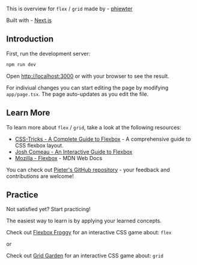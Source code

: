 This is overview for `flex` / `grid` made by - [phiewter](https://github.com/phiewter)

Built with - [Next.js](https://nextjs.org/)

## Introduction

First, run the development server:

```bash
npm run dev
```

Open [http://localhost:3000](http://localhost:3000) or with your browser to see the result.

For indiviual changes you can start editing the page by modifying `app/page.tsx`. The page auto-updates as you edit the file.

## Learn More

To learn more about `flex` / `grid`, take a look at the following resources:

- [CSS-Tricks - A Complete Guide to Flexbox](https://css-tricks.com/snippets/css/a-guide-to-flexbox/) - A comprehensive guide to CSS flexbox layout.
- [Josh Comeau - An Interactive Guide to Flexbox](https://www.joshwcomeau.com/css/interactive-guide-to-flexbox/)
- [Mozilla - Flexbox](https://developer.mozilla.org/en-US/docs/Learn/CSS/CSS_layout/Flexbox) - MDN Web Docs

You can check out [Pieter's GitHub repository](https://github.com/Phiewter) - your feedback and contributions are welcome!

## Practice

Not satisfied yet? Start practicing!

The easiest way to learn is by applying your learned concepts.

Check out [Flexbox Froggy](https://flexboxfroggy.com/) for an interactive CSS game about: `flex`

or

Check out [Grid Garden](https://codepip.com/games/grid-garden/) for an interactive CSS game about: `grid`
